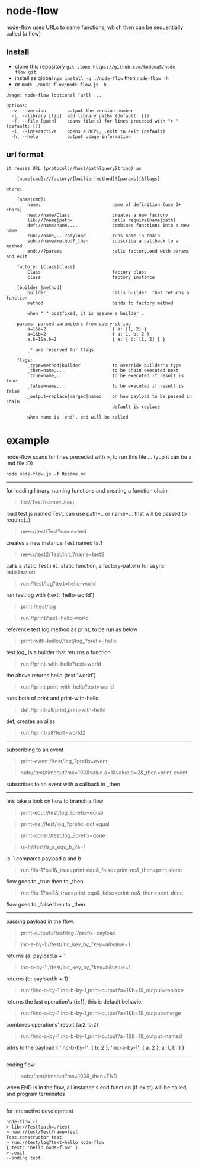 # node-flow

node-flow uses URLs to name functions, which then can be sequentially called (a flow)

## install

* clone this repository ```git clone https://github.com/kodema5/node-flow.git```
* install as global ```npm install -g ./node-flow``` then ```node-flow -h```
* or ```node ./node-flow/node-flow.js -h```

```
Usage: node-flow [options] [url] ...

Options:
  -v, --version        output the version number
  -l, --library [lib]  add library paths (default: [])
  -f, --file [path]    scans file(s) for lines preceded with "> " (default: [])
  -i, --interactive    opens a REPL, .exit to exit (default)
  -h, --help           output usage information

```

## url format

```
it reuses URL (protocol://host/path?queryString) as

    [name|cmd]://factory/[builder|method]?[params][&flags]

where:

    [name|cmd]:
        name:                           name of definition (use 3+ chars)
        new://name/Class                creates a new factory
        lib://?name|path=               calls require(name|path)
        def://name/name,...             combines functions into a new name
        run://name,...?payload          runs name in chain
        sub://name/method?_then         subscribe a callback to a method
        end://?params                   calls factory.end with params and exit

    factory: [Class|class]
        Class                           factory class
        class                           factory instance

    [builder_|method]
        builder_                        calls builder_ that returns a function
        method                          binds to factory method

        when "_" postfixed, it is assume a builder_.

    params: parsed parameters from query-string
        a=1&a=2                         { a: [1, 2] }
        a=1&b=2                         { a: 1, b: 2 }
        a.b=1&a.b=2                     { a: { b: [1, 2] } }

        _* are reserved for flags

    flags:
        _type=method|builder            to override builder's type
        _then=name,...                  to be chain executed next
        _true=name,...                  to be executed if result is true
        _false=name,...                 to be executed if result is false
        _output=replace|merged|named    on how payload to be passed in chain
                                        default is replace

        when name is 'end', end will be called
```

# example

node-flow scans for lines preceded with >, to run this file ... (yup it can be a .md file :D)

    node node-flow.js -f Readme.md

---

for loading library, naming functions and creating a function chain

> lib://Test?name=./test

load test.js named Test, can use path=.. or name=... that will be passed to require(..).

> new://test/Test?name=test

creates a new instance Test named tst1

> new://test2/Test/init_?name=test2

calls a static Test.init_ static function, a factory-pattern for async initialization

> run://test/log?text=hello-world

run test.log with {text: 'hello-world'}

> print://test/log

> run://print?text=hello-world

reference test.log method as print, to be run as below

> print-with-hello://test/log_?prefix=hello

test.log_ is a builder that returns a function

> run://print-with-hello?text=world

the above returns hello {text:'world'}

> run://print,print-with-hello?text=world

runs both of print and print-with-hello

> def://print-all/print,print-with-hello

def, creates an alias

> run://print-all?text=world2

---

subscribing to an event

> print-event://test/log_?prefix=event

> sub://test/timeout?ms=100&value.a=1&value.b=2&_then=print-event

subscribes to an event with a callback in _then

---

lets take a look on how to branch a flow

>  print-equ://test/log_?prefix=equal

>  print-ne://test/log_?prefix=not equal

>  print-done://test/log_?prefix=done

> is-1://test/is_a_equ_b_?a=1

is-1 compares payload a and b

> run://is-1?b=1&_true=print-equ&_false=print-ne&_then=print-done

flow goes to _true then to _then

> run://is-1?b=2&_true=print-equ&_false=print-ne&_then=print-done

flow goes to _false then to _then

---

passing payload in the flow.

> print-output://test/log_?prefix=payload

> inc-a-by-1://test/inc_key_by_?key=a&value=1

returns {a: payload.a + 1

> inc-b-by-1://test/inc_key_by_?key=b&value=1

returns {b: payload.b + 1}

> run://inc-a-by-1,inc-b-by-1,print-output?a=1&b=1&_output=replace

returns the last operation's {b:1}, this is default behavior

> run://inc-a-by-1,inc-b-by-1,print-output?a=1&b=1&_output=merge

combines operations' result {a:2, b:2}

> run://inc-a-by-1,inc-b-by-1,print-output?a=1&b=1&_output=named

adds to the payload { 'inc-b-by-1': { b: 2 }, 'inc-a-by-1': { a: 2 }, a: 1, b: 1 }

---

ending flow

> sub://test/timeout?ms=100&_then=END

when END is in the flow, all instance's end function (if-exist) will be called,
and program terminates

---

for interactive development

    node-flow -i
    > lib://Test?path=./test
    > new://test/Test?name=test
    Test.constructor test
    > run://test/log?text=hello node-flow
    { text: 'hello node-flow' }
    > .exit
    --ending test
